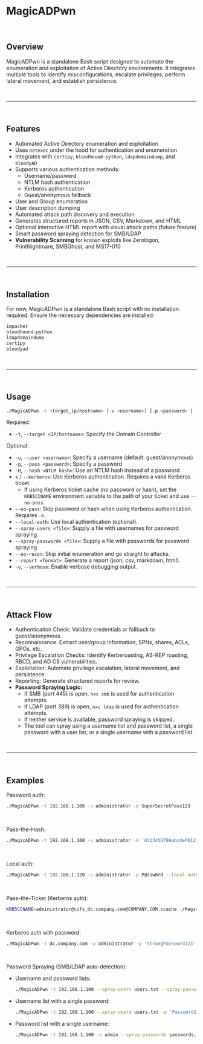 # MagicADPwn

<br>

## Overview
MagicADPwn is a standalone Bash script designed to automate the enumeration and exploitation of Active Directory environments. It integrates multiple tools to identify misconfigurations, escalate privileges, perform lateral movement, and establish persistence.

<br>

---

<br>

## Features
- Automated Active Directory enumeration and exploitation
- Uses `netexec` under the hood for authentication and enumeration
- Integrates with `certipy`, `bloodhound-python`, `ldapdomaindump`, and `bloodyAD`
- Supports various authentication methods:
  - Username/password
  - NTLM hash authentication
  - Kerberos authentication
  - Guest/anonymous fallback
- User and Group enumeration
- User description dumping
- Automated attack path discovery and execution
- Generates structured reports in JSON, CSV, Markdown, and HTML
- Optional interactive HTML report with visual attack paths (future feature)
- Smart password spraying detection for SMB/LDAP
- **Vulnerability Scanning** for known exploits like Zerologon, PrintNightmare, SMBGhost, and MS17-010

<br>

---

<br>

## Installation
For now, MagicADPwn is a standalone Bash script with no installation required. Ensure the necessary dependencies are installed:
```bash
impacket
bloodhound-python
ldapdomaindump
certipy
bloodyad
```

<br>

---

<br>

## Usage
```bash
./MagicADPwn -t <target_ip/hostname> [-u <username>] [-p <password> | -H <hash> | -k [--no-pass]] [--local-auth] [-v]
```

Required:
  - `-t`, `--target <IP/hostname>`: Specify the Domain Controller

Optional:
  - `-u`, `--user <username>`: Specify a username (default: guest/anonymous)
  - `-p`, `--pass <password>`: Specify a password
  - `-H`, `--hash <NTLM hash>`: Use an NTLM hash instead of a password
  - `k` / `--kerberos`: Use Kerberos authentication. Requires a valid Kerberos ticket.
    - If using Kerberos ticket cache (no password or hash), set the `KRB5CCNAME` environment variable to the path of your ticket and use `--no-pass`.
  - `--no-pass`: Skip password or hash when using Kerberos authentication. Requires `-k`.
  - `--local-auth`: Use local authentication (optional).
  - `--spray-users <file>`: Supply a file with usernames for password spraying.
  - `--spray-passwords <file>`: Supply a file with passwords for password spraying.
  - `--no-recon`: Skip initial enumeration and go straight to attacks.
  - `--report <format>`: Generate a report (json, csv, markdown, html).
  - `-v`, `--verbose`: Enable verbose debugging output.

<br>

---

<br>

## Attack Flow
- Authentication Check: Validate credentials or fallback to guest/anonymous.
- Reconnaissance: Extract user/group information, SPNs, shares, ACLs, GPOs, etc.
- Privilege Escalation Checks: Identify Kerberoasting, AS-REP roasting, RBCD, and AD CS vulnerabilities.
- Exploitation: Automate privilege escalation, lateral movement, and persistence.
- Reporting: Generate structured reports for review.
- **Password Spraying Logic:**
  - If SMB (port 445) is open, `nxc smb` is used for authentication attempts.
  - If LDAP (port 389) is open, `nxc ldap` is used for authentication attempts.
  - If neither service is available, password spraying is skipped.
  - The tool can spray using a username list and password list, a single password with a user list, or a single username with a password list.

<br>

---

<br>

## Examples

Password auth:
```bash
./MagicADPwn -t 192.168.1.100 -u administrator -p SuperSecretPass123
```

<br>

Pass-the-Hash:
```bash
./MagicADPwn -t 192.168.1.100 -u administrator -H '0123456789abcdef0123456789abcdef'
```

<br>

Local auth:
```bash
./MagicADPwn -t 192.168.1.120 -u administrator -p P@ssw0rd --local-auth
```

<br>

Pass-the-Ticket (Kerberos auth):
```bash
KRB5CCNAME=administrator@cifs_dc.company.com@COMPANY.COM.ccache ./MagicADPwn -t dc.company.com -u administrator -k --no-pass
```

<br>

Kerberos auth with password:
```bash
./MagicADPwn -t dc.company.com -u administrator -p 'StrongPassword123' -k
```

<br>

Password Spraying (SMB/LDAP auto-detection):

- Username and password lists:
  ```bash
  ./MagicADPwn -t 192.168.1.100 --spray-users users.txt --spray-passwords passwords.txt
  ```
- Username list with a single password:
  ```bash
  ./MagicADPwn -t 192.168.1.100 --spray-users users.txt -p 'Password123'
  ```
- Password list with a single username:
  ```bash
  ./MagicADPwn -t 192.168.1.100 -u admin --spray-passwords passwords.txt
  ```
